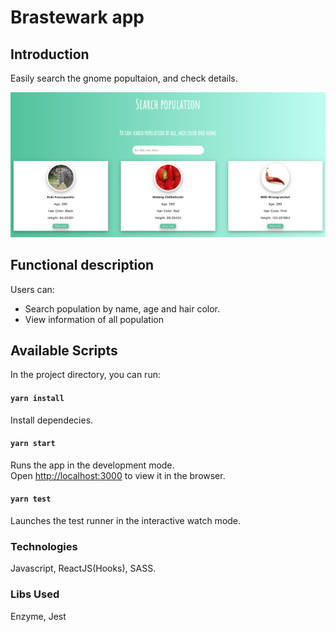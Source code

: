 # Brastewark app

## Introduction

Easily search the gnome popultaion, and check details.

![Screenshot](images/image.png)

## Functional description

Users can:

- Search population by name, age and hair color.
- View information of all population

## Available Scripts

In the project directory, you can run:

#### `yarn install`

Install dependecies.<br />

#### `yarn start`

Runs the app in the development mode.<br />
Open [http://localhost:3000](http://localhost:3000) to view it in the browser.

#### `yarn test`

Launches the test runner in the interactive watch mode.<br />

### Technologies

Javascript, ReactJS(Hooks), SASS.

### Libs Used

Enzyme, Jest
